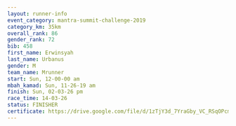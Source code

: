 ```yaml
---
layout: runner-info 
event_category: mantra-summit-challenge-2019 
category_km: 35km 
overall_rank: 86
gender_rank: 72
bib: 458
first_name: Erwinsyah
last_name: Urbanus
gender: M
team_name: Mrunner
start: Sun, 12-00-00 am
mbah_kamad: Sun, 11-26-19 am
finish: Sun, 02-03-26 pm
race_time: 14-03-26
status: FINISHER
certificate: https://drive.google.com/file/d/1zTjY3d_7YraGby_VC_RSqOPcmDe4n8WY/view?usp=sharing
---
```

